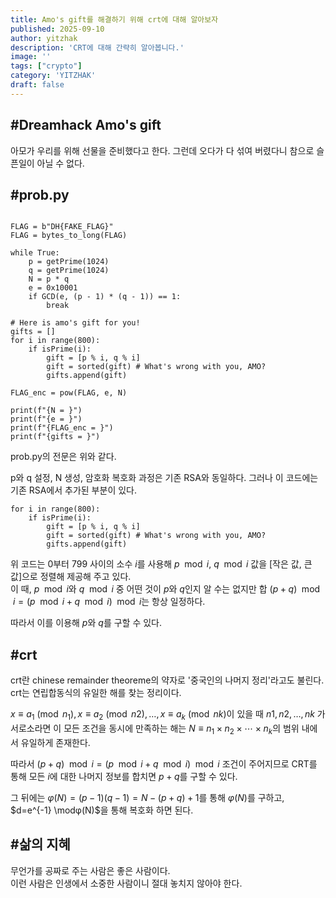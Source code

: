 ```yaml
---
title: Amo's gift를 해결하기 위해 crt에 대해 알아보자
published: 2025-09-10
author: yitzhak
description: 'CRT에 대해 간략히 알아봅니다.'
image: ''
tags: ["crypto"]
category: 'YITZHAK'
draft: false
---
```



#Dreamhack Amo's gift
---

아모가 우리를 위해 선물을 준비했다고 한다. 그런데 오다가 다 섞여 버렸다니 참으로 슬픈일이 아닐 수 없다. 

#prob.py
---
```from Crypto.Util.number import *

FLAG = b"DH{FAKE_FLAG}"
FLAG = bytes_to_long(FLAG)

while True:
    p = getPrime(1024)
    q = getPrime(1024)
    N = p * q
    e = 0x10001
    if GCD(e, (p - 1) * (q - 1)) == 1:
        break

# Here is amo's gift for you!
gifts = []
for i in range(800):
    if isPrime(i):
        gift = [p % i, q % i]
        gift = sorted(gift) # What's wrong with you, AMO?
        gifts.append(gift)

FLAG_enc = pow(FLAG, e, N)

print(f"{N = }")
print(f"{e = }")
print(f"{FLAG_enc = }")
print(f"{gifts = }") 
``` 

prob.py의 전문은 위와 같다.  

p와 q 설정, N 생성, 암호화 복호화 과정은 기존 RSA와 동일하다. 
그러나 이 코드에는 기존 RSA에서 추가된 부분이 있다. 

```gifts = []
for i in range(800):
    if isPrime(i):
        gift = [p % i, q % i]
        gift = sorted(gift) # What's wrong with you, AMO?
        gifts.append(gift)
```
위 코드는 0부터 799 사이의 소수 $i$를 사용해 $p \mod i$, $q \mod i$ 값을 [작은 값, 큰 값]으로 정렬해 제공해 주고 있다.  
이 때, $p \mod i$와 $q \mod i$ 중 어떤 것이 $p$와 $q$인지 알 수는 없지만 합 $(p+q) \mod i = (p \mod i + q \mod i) \mod i$는 항상 일정하다.  

따라서 이를 이용해 $p$와 $q$를 구할 수 있다.  

#crt
---
crt란 chinese remainder theoreme의 약자로 '중국인의 나머지 정리'라고도 불린다. crt는 연립합동식의 유일한 해를 찾는 정리이다. 

$x\equiv a_1​ \pmod {n_{​1}} ,x≡a_2 \pmod {n{2}}​,…,x≡a_k​ \pmod {n{k}​}$이 있을 때 $n1​,n2​,…,nk$ 가 서로소라면 이 모든 조건을 동시에 만족하는 해는 $N \equiv n_1​×n_2​×⋯×n_k​$의 범위 내에서 유일하게 존재한다. 

따라서 $(p+q) \mod i = (p \mod i + q \mod i) \mod i$ 조건이 주어지므로 CRT를 통해 모든 $i$에 대한 나머지 정보를 합치면 $p+q$를 구할 수 있다. 

그 뒤에는 $φ(N)=(p−1)(q−1)=N−(p+q)+1$를 통해 $φ(N)$를 구하고, $d=e^{-1} \modφ(N)$을 통해 복호화 하면 된다. 



#삶의 지혜
---


무언가를 공짜로 주는 사람은 좋은 사람이다.  
이런 사람은 인생에서 소중한 사람이니 절대 놓치지 않아야 한다. 